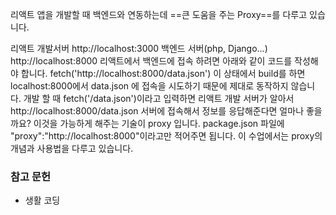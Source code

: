 
리액트 앱을 개발할 때 백엔드와 연동하는데 ==큰 도움을 주는 Proxy==를 다루고 있습니다.

리액트 개발서버 http://localhost:3000 백엔드 서버(php, Django...) http://localhost:8000 리액트에서 백엔드에 접속 하려면 아래와 같이 코드를 작성해야 합니다. fetch('http://localhost:8000/data.json') 이 상태에서 build를 하면 localhost:8000에서 data.json 에 접속을 시도하기 때문에 제대로 동작하지 않습니다. 개발 할 때 fetch('/data.json')이라고 입력하면 리액트 개발 서버가 알아서 http://localhost:8000/data.json 서버에 접속해서 정보를 응답해준다면 얼마나 좋을까요? 이것을 가능하게 해주는 기술이 proxy 입니다. package.json 파일에 "proxy":"http://localhost:8000"이라고만 적어주면 됩니다. 이 수업에서는 proxy의 개념과 사용법을 다루고 있습니다.


### 참고 문헌 
- 생활 코딩 